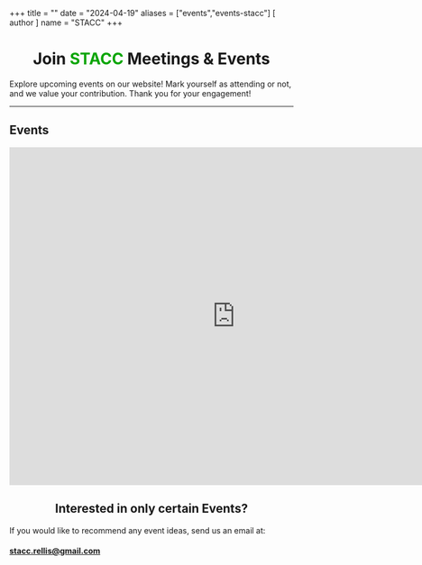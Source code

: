 +++
title = ""
date = "2024-04-19"
aliases = ["events","events-stacc"]
[ author ]
  name = "STACC"
+++

<center><h1>Join <div style="color: #07a500; display: inline;">STACC</div> Meetings & Events</h1></center>


Explore upcoming events on our website! Mark yourself as attending or not, and we value your contribution. Thank you for your engagement!


----------------------------------------------------------------
<h2>Events</h2>

<center><iframe src="https://calendar.google.com/calendar/embed?src=121f54bbcbf14b91155ad43a2689d9c092c590543a78942493b60d1e1ee85d20%40group.calendar.google.com&ctz=America%2FChicago" style="border: 0" width="800" height="600" frameborder="0" scrolling="no"></iframe></center>

<center><h2>Interested in only certain Events?</h2></center>

If you would like to recommend any event ideas, send us an email at:

#### stacc.rellis@gmail.com
